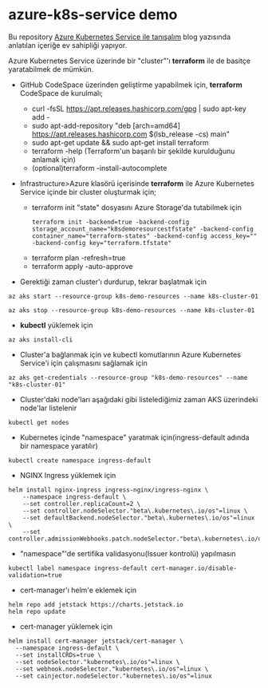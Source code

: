 # azure-k8s-service demo

Bu repository [Azure Kubernetes Service ile tanışalım](https://www.minepla.net/2020/08/azure-kubernetes-service-ile-tanisalim/) blog yazısında anlatılan içeriğe ev sahipliği yapıyor. 

Azure Kubernetes Service üzerinde bir "cluster"'ı __terraform__ ile de basitçe yaratabilmek de mümkün.

- GitHub CodeSpace üzerinden geliştirme yapabilmek için, __terraform__ CodeSpace de kurulmalı;
  - curl -fsSL https://apt.releases.hashicorp.com/gpg | sudo apt-key add -
  - sudo apt-add-repository "deb [arch=amd64] https://apt.releases.hashicorp.com $(lsb_release -cs) main"
  - sudo apt-get update && sudo apt-get install terraform
  - terraform -help (Terraform'un başarılı bir şekilde kurulduğunu anlamak için)
  - (optional)terraform -install-autocomplete

- Infrastructure>Azure klasörü içerisinde __terraform__ ile Azure Kubernetes Service içinde bir cluster oluşturmak için;
  - terraform init
    "state" dosyasını Azure Storage'da tutabilmek için
       ``` 
       terraform init -backend=true -backend-config storage_account_name="k8sdemoresourcestfstate" -backend-config container_name="terraform-states" -backend-config access_key="" -backend-config key="terraform.tfstate"
       ```
  - terraform plan -refresh=true 
  - terraform apply -auto-approve


- Gerektiği zaman cluster'ı durdurup, tekrar başlatmak için
```
az aks start --resource-group k8s-demo-resources --name k8s-cluster-01

az aks stop --resource-group k8s-demo-resources --name k8s-cluster-01
```


- __kubectl__ yüklemek için
```
az aks install-cli
```

- Cluster'a bağlanmak için ve kubectl komutlarının Azure Kubernetes Service'i için çalışmasını sağlamak için
```
az aks get-credentials --resource-group "k8s-demo-resources" --name "k8s-cluster-01"
```

- Cluster'daki node'ları aşağıdaki gibi listelediğimiz zaman AKS üzerindeki node'lar listelenir
```
kubectl get nodes
```

- Kubernetes içinde "namespace" yaratmak için(ingress-default adında bir namespace yaratılır)
```
kubectl create namespace ingress-default
```

- NGINX Ingress yüklemek için
```
helm install nginx-ingress ingress-nginx/ingress-nginx \
    --namespace ingress-default \
    --set controller.replicaCount=2 \
    --set controller.nodeSelector."beta\.kubernetes\.io/os"=linux \
    --set defaultBackend.nodeSelector."beta\.kubernetes\.io/os"=linux \
    --set controller.admissionWebhooks.patch.nodeSelector."beta\.kubernetes\.io/os"=linux
```

- "namespace"'de sertifika validasyonu(Issuer kontrolü) yapılmasın
```
kubectl label namespace ingress-default cert-manager.io/disable-validation=true
```

- cert-manager'ı helm'e eklemek için
```
helm repo add jetstack https://charts.jetstack.io
helm repo update
```

- cert-manager yüklemek için
```
helm install cert-manager jetstack/cert-manager \
  --namespace ingress-default \
  --set installCRDs=true \
  --set nodeSelector."kubernetes\.io/os"=linux \
  --set webhook.nodeSelector."kubernetes\.io/os"=linux \
  --set cainjector.nodeSelector."kubernetes\.io/os"=linux
```